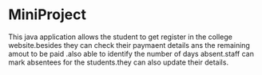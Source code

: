 # MiniProject
This java application allows the student to get register in the college website.besides they can check their paymaent details ans the remaining amout to be paid .also able to identify the number of days absent.staff can mark absentees for the students.they can also update their details.

